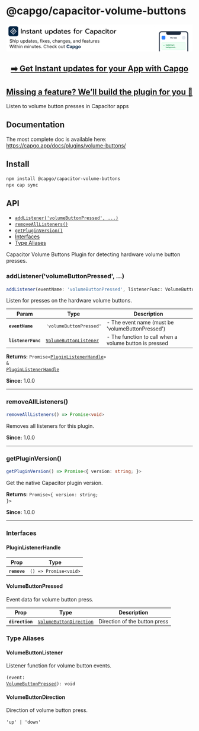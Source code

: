 # @capgo/capacitor-volume-buttons
 <a href="https://capgo.app/"><img src='https://raw.githubusercontent.com/Cap-go/capgo/main/assets/capgo_banner.png' alt='Capgo - Instant updates for capacitor'/></a>

<div align="center">
  <h2><a href="https://capgo.app/?ref=plugin"> ➡️ Get Instant updates for your App with Capgo</a></h2>
  <h2><a href="https://capgo.app/consulting/?ref=plugin"> Missing a feature? We’ll build the plugin for you 💪</a></h2>
</div>
Listen to volume button presses in Capacitor apps

## Documentation

The most complete doc is available here: https://capgo.app/docs/plugins/volume-buttons/

## Install

```bash
npm install @capgo/capacitor-volume-buttons
npx cap sync
```

## API

<docgen-index>

* [`addListener('volumeButtonPressed', ...)`](#addlistenervolumebuttonpressed-)
* [`removeAllListeners()`](#removealllisteners)
* [`getPluginVersion()`](#getpluginversion)
* [Interfaces](#interfaces)
* [Type Aliases](#type-aliases)

</docgen-index>

<docgen-api>
<!--Update the source file JSDoc comments and rerun docgen to update the docs below-->

Capacitor Volume Buttons Plugin for detecting hardware volume button presses.

### addListener('volumeButtonPressed', ...)

```typescript
addListener(eventName: 'volumeButtonPressed', listenerFunc: VolumeButtonListener) => Promise<PluginListenerHandle> & PluginListenerHandle
```

Listen for presses on the hardware volume buttons.

| Param              | Type                                                                  | Description                                            |
| ------------------ | --------------------------------------------------------------------- | ------------------------------------------------------ |
| **`eventName`**    | <code>'volumeButtonPressed'</code>                                    | - The event name (must be 'volumeButtonPressed')       |
| **`listenerFunc`** | <code><a href="#volumebuttonlistener">VolumeButtonListener</a></code> | - The function to call when a volume button is pressed |

**Returns:** <code>Promise&lt;<a href="#pluginlistenerhandle">PluginListenerHandle</a>&gt; & <a href="#pluginlistenerhandle">PluginListenerHandle</a></code>

**Since:** 1.0.0

--------------------


### removeAllListeners()

```typescript
removeAllListeners() => Promise<void>
```

Removes all listeners for this plugin.

**Since:** 1.0.0

--------------------


### getPluginVersion()

```typescript
getPluginVersion() => Promise<{ version: string; }>
```

Get the native Capacitor plugin version.

**Returns:** <code>Promise&lt;{ version: string; }&gt;</code>

**Since:** 1.0.0

--------------------


### Interfaces


#### PluginListenerHandle

| Prop         | Type                                      |
| ------------ | ----------------------------------------- |
| **`remove`** | <code>() =&gt; Promise&lt;void&gt;</code> |


#### VolumeButtonPressed

Event data for volume button press.

| Prop            | Type                                                                    | Description                   |
| --------------- | ----------------------------------------------------------------------- | ----------------------------- |
| **`direction`** | <code><a href="#volumebuttondirection">VolumeButtonDirection</a></code> | Direction of the button press |


### Type Aliases


#### VolumeButtonListener

Listener function for volume button events.

<code>(event: <a href="#volumebuttonpressed">VolumeButtonPressed</a>): void</code>


#### VolumeButtonDirection

Direction of volume button press.

<code>'up' | 'down'</code>

</docgen-api>
